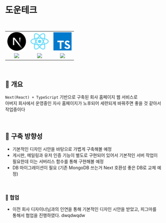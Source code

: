 # 도운테크

<br />

<table>
  <tr>
    <td align="center">
      <img src="https://raw.githubusercontent.com/devicons/devicon/master/icons/nextjs/nextjs-original.svg" alt="Next.js" height="60"/>
    </td>
    <td align="center">
      <img src="https://raw.githubusercontent.com/devicons/devicon/master/icons/react/react-original.svg" alt="React" height="60"/>
    </td>
    <td align="center">
      <img src="https://raw.githubusercontent.com/devicons/devicon/master/icons/typescript/typescript-original.svg" alt="TypeScript" height="60"/>
    </td>
  </tr>
  <tr>
     <td align="center">
      <a href="https://nextjs.org/">
        <img src="https://img.shields.io/badge/next-^15.0-000000?logo=nextdotjs&logoColor=white" />
      </a>
    </td>
    <td align="center">
      <a href="https://react.dev/">
        <img src="https://img.shields.io/badge/react-^19.0-61DAFB?logo=react&logoColor=white" />
      </a>
    </td>
    <td align="center">
      <a href="https://www.typescriptlang.org/">
        <img src="https://img.shields.io/badge/typescript-^5.0-3178C6?logo=typescript&logoColor=white" />
      </a>
    </td>
  </tr>
</table>

<br/>

## 📖 개요

`Next(React) + TypeScript` 기반으로 구축된 회사 홈페이지 웹 서비스로 <br />
아버지 회사에서 운영중인 자사 홈페이지가 노후되어 세련되게 바꿔주면 좋을 것 같아서 작업중이다

<br/>

## 🧫 구축 방향성

- 기본적인 디자인 시안을 바탕으로 가볍게 구축해볼 예정
- 게시판, 메일링과 유저 인증 기능이 별도로 구현되어 있어서 기본적인 서버 작업이 필요한데 이는 서버리스 함수를 통해 구현해볼 예정
- DB 마이그레이션이 필요 (기존 MongoDB 쓰는거 Next 호환성 좋은 DB로 교체 예정)

<br />

### 🤝 협업

- 이전 회사 디자이너님과의 인연을 통해 기본적인 디자인 시안을 받았고, 피그마를 통해서 협업을 진행하였다.
  dwqdwqdw
